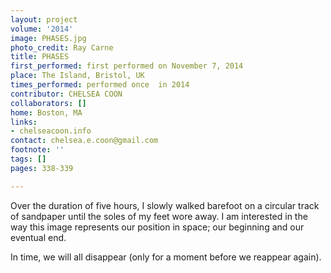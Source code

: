 ```yaml
---
layout: project
volume: '2014'
image: PHASES.jpg
photo_credit: Ray Carne
title: PHASES
first_performed: first performed on November 7, 2014
place: The Island, Bristol, UK
times_performed: performed once  in 2014
contributor: CHELSEA COON
collaborators: []
home: Boston, MA
links:
- chelseacoon.info
contact: chelsea.e.coon@gmail.com
footnote: ''
tags: []
pages: 338-339

---
```


Over the duration of five hours, I slowly walked barefoot on a circular track of sandpaper until the soles of my feet wore away. I am interested in the way this image represents our position in space; our beginning and our eventual end.

In time, we will all disappear (only for a moment before we reappear again).
